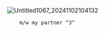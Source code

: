 ![Untitled1067_20241102104132](https://github.com/user-attachments/assets/8c75184d-eb98-4164-ae2b-9a6c1fa1acef)
                 
        m/w my partner ^3^
